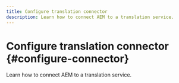 ```yaml
---
title: Configure translation connector
description: Learn how to connect AEM to a translation service.
---
```

# Configure translation connector {#configure-connector}

Learn how to connect AEM to a translation service.
